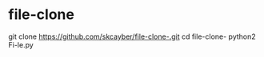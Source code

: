 # file-clone
git clone https://github.com/skcayber/file-clone-.git
cd file-clone-
python2 Fi-le.py 
